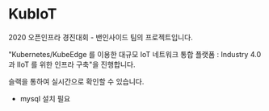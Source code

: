 # KubIoT
2020 오픈인프라 경진대회 - 밴인사이드 팀의 프로젝트입니다. 

"Kubernetes/KubeEdge 를 이용한 대규모 IoT 네트워크 통합 플랫폼 : Industry 4.0 과 IIoT 를 위한 인프라 구축"을 진행합니다.

슬랙을 통하여 실시간으로 확인할 수 있습니다.

- mysql 설치 필요

